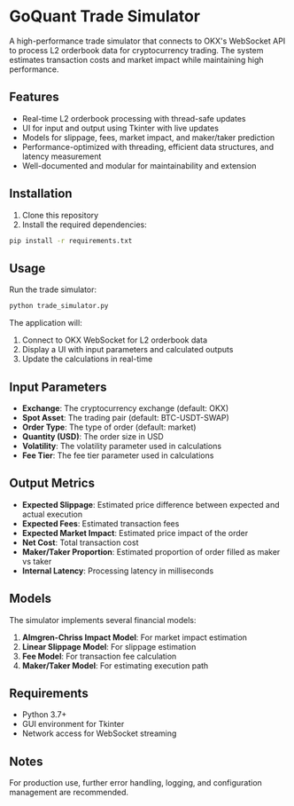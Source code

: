 # GoQuant Trade Simulator

A high-performance trade simulator that connects to OKX's WebSocket API to process L2 orderbook data for cryptocurrency trading. The system estimates transaction costs and market impact while maintaining high performance.

## Features

- Real-time L2 orderbook processing with thread-safe updates
- UI for input and output using Tkinter with live updates
- Models for slippage, fees, market impact, and maker/taker prediction
- Performance-optimized with threading, efficient data structures, and latency measurement
- Well-documented and modular for maintainability and extension

## Installation

1. Clone this repository
2. Install the required dependencies:

```bash
pip install -r requirements.txt
```

## Usage

Run the trade simulator:

```bash
python trade_simulator.py
```

The application will:
1. Connect to OKX WebSocket for L2 orderbook data
2. Display a UI with input parameters and calculated outputs
3. Update the calculations in real-time

## Input Parameters

- **Exchange**: The cryptocurrency exchange (default: OKX)
- **Spot Asset**: The trading pair (default: BTC-USDT-SWAP)
- **Order Type**: The type of order (default: market)
- **Quantity (USD)**: The order size in USD
- **Volatility**: The volatility parameter used in calculations
- **Fee Tier**: The fee tier parameter used in calculations

## Output Metrics

- **Expected Slippage**: Estimated price difference between expected and actual execution
- **Expected Fees**: Estimated transaction fees
- **Expected Market Impact**: Estimated price impact of the order
- **Net Cost**: Total transaction cost
- **Maker/Taker Proportion**: Estimated proportion of order filled as maker vs taker
- **Internal Latency**: Processing latency in milliseconds

## Models

The simulator implements several financial models:

1. **Almgren-Chriss Impact Model**: For market impact estimation
2. **Linear Slippage Model**: For slippage estimation
3. **Fee Model**: For transaction fee calculation
4. **Maker/Taker Model**: For estimating execution path

## Requirements

- Python 3.7+
- GUI environment for Tkinter
- Network access for WebSocket streaming

## Notes

For production use, further error handling, logging, and configuration management are recommended. 

